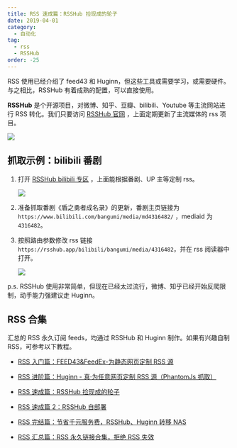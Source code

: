 ```yaml
---
title: RSS 速成篇：RSSHub 捡现成的轮子
date: 2019-04-01
category:
  - 自动化
tag:
  - rss
  - RSSHub
order: -25
---
```


RSS 使用已经介绍了 feed43 和 Huginn，但这些工具或需要学习，或需要硬件。与之相比，RSSHub 有着成熟的配置，可以直接使用。

**RSSHub** 是个开源项目，对微博、知乎、豆瓣、bilibili、Youtube 等主流网站进行 RSS 转化。我们只要访问 [RSSHub 官网](https://docs.rsshub.app/) ，上面定期更新了主流媒体的 rss 项目。

![](http://tc.seoipo.com/20190331012441.png)

## 抓取示例：bilibili 番剧

1. 打开 [RSSHub bilibili 专区](https://docs.rsshub.app/social-media.html#bilibili) ，上面能根据番剧、UP 主等定制 rss。

   ![](http://tc.seoipo.com/20190406131343.png)

2. 准备抓取番剧《盾之勇者成名录》的更新，番剧主页链接为 `https://www.bilibili.com/bangumi/media/md4316482/` ，mediaid 为 `4316482`。

3. 按照路由参数修改 rss 链接 `https://rsshub.app/bilibili/bangumi/media/4316482`，并在 rss 阅读器中打开。

   ![](http://tc.seoipo.com/20190406134022.png)

p.s. RSSHub 使用非常简单，但现在已经太过流行，微博、知乎已经开始反爬限制，动手能力强建议走 Huginn。

## RSS 合集

汇总的 RSS 永久订阅 feeds，均通过 RSSHub 和 Huginn 制作。如果有兴趣自制 RSS，可参考以下教程。

- [RSS 入门篇：FEED43&FeedEx-为静态网页定制 RSS 源](https://newzone.top/_posts/2017-04-22-rss_feed43_feedex.html)

- [RSS 进阶篇：Huginn - 真·为任意网页定制 RSS 源（PhantomJs 抓取）](https://newzone.top/_posts/2018-10-07-huginn_scraping_any_website.html)

- [RSS 速成篇：RSSHub 捡现成的轮子](https://newzone.top/_posts/2019-04-01-rsshub_noob.html)

- [RSS 速成篇 2：RSSHub 自部署](https://newzone.top/_posts/2020-03-25-rsshub_on_vps.html)

- [RSS 完结篇：节省千元服务费，RSSHub、Huginn 转移 NAS](https://newzone.top/_posts/2021-10-23-nas_with_rsshub_and_huginn.html)

- [RSS 汇总篇：RSS 永久链接合集，拒绝 RSS 失效](https://newzone.top/_posts/2022-03-17-rss_persistent_link_collection.html)

